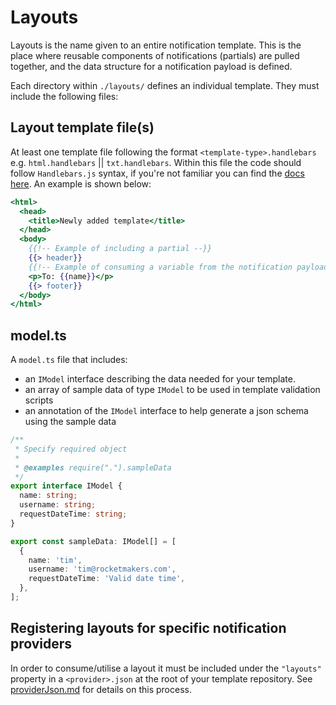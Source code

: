 
# Layouts

Layouts is the name given to an entire notification template. This is the place where reusable components of notifications (partials) are pulled together, and the data structure for a notification payload is defined. 

Each directory within `./layouts/` defines an individual template. They must include the following files:

## Layout template file(s) 
At least one template file following the format `<template-type>.handlebars` e.g. `html.handlebars` || `txt.handlebars`. Within this file  the code should follow `Handlebars.js` syntax, if you're not familiar you can find the [docs here](https://handlebarsjs.com/). An example is shown below: 

```handlebars
<html>
  <head>
    <title>Newly added template</title>
  </head>
  <body>
    {{!-- Example of including a partial --}}
    {{> header}}
    {{!-- Example of consuming a variable from the notification payload --}}
    <p>To: {{name}}</p>
    {{> footer}}
  </body>
</html>
```

## model.ts
A `model.ts` file that includes:
- an `IModel` interface describing the data needed for your template. 
- an array of sample data of type `IModel` to be used in template validation scripts
- an annotation of the `IModel` interface to help generate a json schema using the sample data

```typescript
/**
 * Specify required object
 *
 * @examples require(".").sampleData
 */
export interface IModel {
  name: string;
  username: string;
  requestDateTime: string;
}

export const sampleData: IModel[] = [
  {
    name: 'tim',
    username: 'tim@rocketmakers.com',
    requestDateTime: 'Valid date time',
  },
];

```

## Registering layouts for specific notification providers

In order to consume/utilise a layout it must be included under the `"layouts"` property in a `<provider>.json` at the root of your template repository. See [providerJson.md](./providerJson.md) for details on this process.
